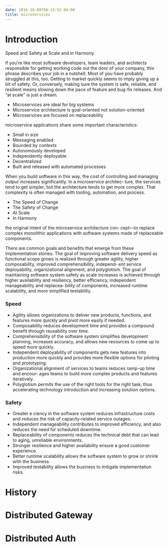 ```yaml
---
date: 2016-10-09T08:13:52-04:00
title: microservices
---
```


# Introduction

Speed and Safety at Scale and in Harmony.

If you’re like most software developers, team leaders, and architects responsible for getting 
working code out the door of your company, this phrase describes your job in a nutshell. Most 
of you have probably struggled at this, too. Getting to market quickly seems to imply giving 
up a bit of safety. Or, conversely, making sure the system is safe, reliable, and resilient 
means slowing down the pace of feature and bug-fix releases. And “at scale” is just a dream.

* Microservices are ideal for big systems
* Microservice architecture is goal-oriented not solution-oriented
* Microservices are focused on replaceability

microservice applications share some important characteristics:

* Small in size
* Messaging enabled
* Bounded by contexts
* Autonomously developed
* Independently deployable
* Decentralized
* Built and released with automated processes


When you build software in this way, the cost of controlling and managing output increases 
significantly. In a microservice architec‐ ture, the services tend to get simpler, but the 
architecture tends to get more complex. That complexity is often managed with tooling, 
automation, and process.


* The Speed of Change
* The Safety of Change
* At Scale
* In Harmony

the original intent of the microservice architecture con‐ cept—to replace complex monolithic 
applications with software systems made of replaceable components. 


There are common goals and benefits that emerge from these implementation stories. The goal 
of improving software delivery speed as functional scope grows is realized through greater 
agility, higher composability, improved comprehensibility, independ‐ ent service deployability, 
organizational alignment, and polyglotism. The goal of maintaining software system safety as 
scale increases is achieved through higher availability and resiliency, better efficiency, 
independent manageability and replacea‐ bility of components, increased runtime scalability, 
and more simplified testability.

### Speed
* Agility allows organizations to deliver new products, functions, and features more quickly and pivot more easily if needed.
* Composability reduces development time and provides a compound benefit through reusability over time.
* Comprehensibility of the software system simplifies development planning, increases accuracy, and allows new resources to come up to speed more quickly.
* Independent deployability of components gets new features into production more quickly and provides more flexible options for piloting and prototyping.
* Organizational alignment of services to teams reduces ramp-up time and encour‐ ages teams to build more complex products and features iteratively.
* Polyglotism permits the use of the right tools for the right task, thus accelerating technology introduction and increasing solution options.

### Safety

* Greater e ciency in the software system reduces infrastructure costs and reduces the risk of capacity-related service outages.
* Independent manageability contributes to improved efficiency, and also reduces the need for scheduled downtime.
* Replaceability of components reduces the technical debt that can lead to aging, unreliable environments.
* Stronger resilience and higher availability ensure a good customer experience.
* Better runtime scalability allows the software system to grow or shrink with the
business.
* Improved testability allows the business to mitigate implementation risks.


# History

# Distributed Gateway

# Distributed Auth

# 